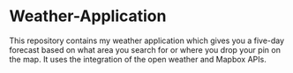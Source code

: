 # Weather-Application
This repository contains my weather application which gives you a five-day forecast based on what area you search for or where you drop your pin on the map. It uses the integration of the open weather and Mapbox APIs.
